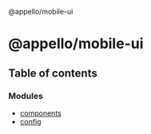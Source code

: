 @appello/mobile-ui

# @appello/mobile-ui

## Table of contents

### Modules

- [components](modules/components.md)
- [config](modules/config.md)
